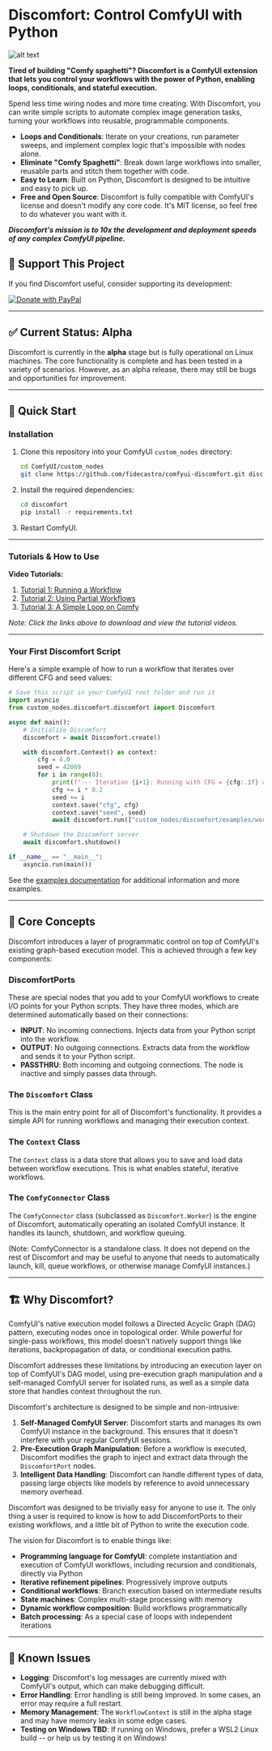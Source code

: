 # Discomfort: Control ComfyUI with Python

![alt text](images/logo_512.png)

**Tired of building "Comfy spaghetti"? Discomfort is a ComfyUI extension that lets you control your workflows with the power of Python, enabling loops, conditionals, and stateful execution.**

Spend less time wiring nodes and more time creating. With Discomfort, you can write simple scripts to automate complex image generation tasks, turning your workflows into reusable, programmable components.

  - **Loops and Conditionals**: Iterate on your creations, run parameter sweeps, and implement complex logic that's impossible with nodes alone.
  - **Eliminate "Comfy Spaghetti"**: Break down large workflows into smaller, reusable parts and stitch them together with code.
  - **Easy to Learn**: Built on Python, Discomfort is designed to be intuitive and easy to pick up.
  - **Free and Open Source**: Discomfort is fully compatible with ComfyUI's license and doesn't modify any core code. It's MIT license, so feel free to do whatever you want with it.

_**Discomfort's mission is to 10x the development and deployment speeds of any complex ComfyUI pipeline.**_

## 💖 Support This Project

If you find Discomfort useful, consider supporting its development:

[![Donate with PayPal](https://www.paypalobjects.com/en_US/i/btn/btn_donate_LG.gif)](https://www.paypal.com/donate/?hosted_button_id=3A23MDRAT9EKY)

-----

## ✅ Current Status: Alpha

Discomfort is currently in the **alpha** stage but is fully operational on Linux machines. The core functionality is complete and has been tested in a variety of scenarios. However, as an alpha release, there may still be bugs and opportunities for improvement.

-----

## 🚀 Quick Start

### Installation

1.  Clone this repository into your ComfyUI `custom_nodes` directory:
    ```bash
    cd ComfyUI/custom_nodes
    git clone https://github.com/fidecastro/comfyui-discomfort.git discomfort
    ```
2.  Install the required dependencies:
    ```bash
    cd discomfort
    pip install -r requirements.txt
    ```
3.  Restart ComfyUI.

-----

### Tutorials & How to Use

**Video Tutorials:**

1. [Tutorial 1: Running a Workflow](https://github.com/fidecastro/discomfort-docs/raw/main/static/videos/tutorial-1-running-a-workflow.mp4)
2. [Tutorial 2: Using Partial Workflows](https://github.com/fidecastro/discomfort-docs/raw/main/static/videos/tutorial-2-using-partial-workflows.mp4)
3. [Tutorial 3: A Simple Loop on Comfy](https://github.com/fidecastro/discomfort-docs/raw/main/static/videos/tutorial-3-a-simple-loop-on-comfy.mp4)

*Note: Click the links above to download and view the tutorial videos.*

-----

### Your First Discomfort Script

Here's a simple example of how to run a workflow that iterates over different CFG and seed values:

```python
# Save this script in your ComfyUI root folder and run it
import asyncio
from custom_nodes.discomfort.discomfort import Discomfort

async def main():
    # Initialize Discomfort
    discomfort = await Discomfort.create()

    with discomfort.Context() as context:
        cfg = 4.0
        seed = 42069
        for i in range(8):
            print(f"--- Iteration {i+1}: Running with CFG = {cfg:.1f} and SEED = {seed} ---")
            cfg += i * 0.2
            seed += i
            context.save("cfg", cfg)
            context.save("seed", seed)
            await discomfort.run(["custom_nodes/discomfort/examples/workflows/discomfort_test1.json"], context=context)

    # Shutdown the Discomfort server
    await discomfort.shutdown()

if __name__ == "__main__":
    asyncio.run(main())
```

See the [examples documentation](examples/README.md) for additional information and more examples.

-----

## 🎯 Core Concepts

Discomfort introduces a layer of programmatic control on top of ComfyUI's existing graph-based execution model. This is achieved through a few key components:

### DiscomfortPorts

These are special nodes that you add to your ComfyUI workflows to create I/O points for your Python scripts. They have three modes, which are determined automatically based on their connections:

  - **INPUT**: No incoming connections. Injects data from your Python script into the workflow.
  - **OUTPUT**: No outgoing connections. Extracts data from the workflow and sends it to your Python script.
  - **PASSTHRU**: Both incoming and outgoing connections. The node is inactive and simply passes data through.

### The `Discomfort` Class

This is the main entry point for all of Discomfort's functionality. It provides a simple API for running workflows and managing their execution context.

### The `Context` Class

The `Context` class is a data store that allows you to save and load data between workflow executions. This is what enables stateful, iterative workflows.

### The `ComfyConnector` Class

The `ComfyConnector` class (subclassed as `Discomfort.Worker`) is the engine of Discomfort, automatically operating an isolated ComfyUI instance. It handles its launch, shutdown, and workflow queuing.

(Note: ComfyConnector is a standalone class. It does not depend on the rest of Discomfort and may be useful to anyone that needs to automatically launch, kill, queue workflows, or otherwise manage ComfyUI instances.)

-----

## 🏗️ Why Discomfort?

ComfyUI's native execution model follows a Directed Acyclic Graph (DAG) pattern, executing nodes once in topological order. While powerful for single-pass workflows, this model doesn't natively support things like iterations, backpropagation of data, or conditional execution paths.

Discomfort addresses these limitations by introducing an execution layer on top of ComfyUI's DAG model, using pre-execution graph manipulation and a self-managed ComfyUI server for isolated runs, as well as a simple data store that handles context throughout the run.

Discomfort's architecture is designed to be simple and non-intrusive:

1.  **Self-Managed ComfyUI Server**: Discomfort starts and manages its own ComfyUI instance in the background. This ensures that it doesn't interfere with your regular ComfyUI sessions.
2.  **Pre-Execution Graph Manipulation**: Before a workflow is executed, Discomfort modifies the graph to inject and extract data through the `DiscomfortPort` nodes.
3.  **Intelligent Data Handling**: Discomfort can handle different types of data, passing large objects like models by reference to avoid unnecessary memory overhead.

Discomfort was designed to be trivially easy for anyone to use it. The only thing a user is required to know is how to add DiscomfortPorts to their existing workflows, and a little bit of Python to write the execution code.

The vision for Discomfort is to enable things like:
- **Programming language for ComfyUI**: complete instantiation and execution of ComfyUI workflows, including recursion and conditionals, directly via Python
- **Iterative refinement pipelines**: Progressively improve outputs
- **Conditional workflows**: Branch execution based on intermediate results
- **State machines**: Complex multi-stage processing with memory
- **Dynamic workflow composition**: Build workflows programmatically
- **Batch processing**: As a special case of loops with independent iterations

-----

## 🚨 Known Issues

  - **Logging**: Discomfort's log messages are currently mixed with ComfyUI's output, which can make debugging difficult.
  - **Error Handling**: Error handling is still being improved. In some cases, an error may require a full restart.
  - **Memory Management**: The `WorkflowContext` is still in the alpha stage and may have memory leaks in some edge cases.
  - **Testing on Windows TBD**: If running on Windows, prefer a WSL2 Linux build -- or help us by testing it on Windows!